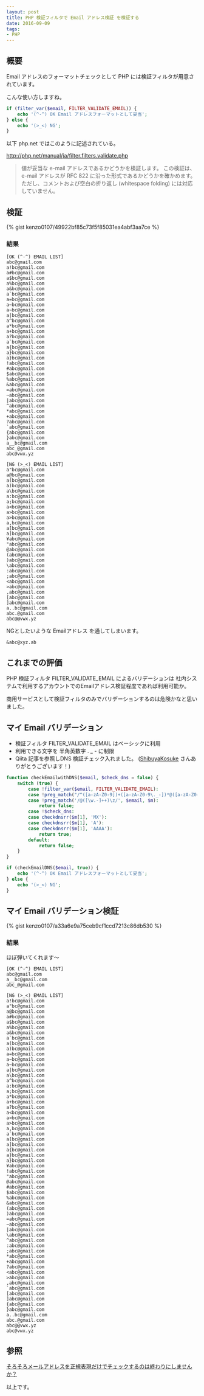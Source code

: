 ```yaml
---
layout: post
title: PHP 検証フィルタで Email アドレス検証 を検証する
date: 2016-09-09
tags:
- PHP
---
```


## 概要

Email アドレスのフォーマットチェックとして PHP には検証フィルタが用意されています。

こんな使い方しますね。

```php
if (filter_var($email, FILTER_VALIDATE_EMAIL)) {
    echo '(^-^) OK Email アドレスフォーマットとして妥当';
} else {
    echo '(>_<) NG';
}
```

以下 php.net ではこのように記述されている。

http://php.net/manual/ja/filter.filters.validate.php

> 値が妥当な e-mail アドレスであるかどうかを検証します。
> この検証は、e-mail アドレスが RFC 822 に沿った形式であるかどうかを確かめます。 ただし、コメントおよび空白の折り返し (whitespace folding) には対応していません。

## 検証

{% gist kenzo0107/49922bf85c73f5f85031ea4abf3aa7ce %}

### 結果

```
[OK (^-^) EMAIL LIST]
abc@gmail.com
a!bc@gmail.com
a#bc@gmail.com
a$bc@gmail.com
a%bc@gmail.com
a&bc@gmail.com
a`bc@gmail.com
a=bc@gmail.com
a~bc@gmail.com
a~bc@gmail.com
a|bc@gmail.com
a^bc@gmail.com
a*bc@gmail.com
a+bc@gmail.com
a?bc@gmail.com
a`bc@gmail.com
a{bc@gmail.com
a}bc@gmail.com
a}bc@gmail.com
!abc@gmail.com
#abc@gmail.com
$abc@gmail.com
%abc@gmail.com
&abc@gmail.com
=abc@gmail.com
~abc@gmail.com
|abc@gmail.com
^abc@gmail.com
*abc@gmail.com
+abc@gmail.com
?abc@gmail.com
`abc@gmail.com
{abc@gmail.com
}abc@gmail.com
a__bc@gmail.com
abc_@gmail.com
abc@vwx.yz

[NG (>_<) EMAIL LIST]
a"bc@gmail.com
a@bc@gmail.com
a(bc@gmail.com
a)bc@gmail.com
a\bc@gmail.com
a:bc@gmail.com
a;bc@gmail.com
a<bc@gmail.com
a>bc@gmail.com
a>bc@gmail.com
a,bc@gmail.com
a[bc@gmail.com
a]bc@gmail.com
¥abc@gmail.com
"abc@gmail.com
@abc@gmail.com
(abc@gmail.com
)abc@gmail.com
\abc@gmail.com
:abc@gmail.com
;abc@gmail.com
<abc@gmail.com
>abc@gmail.com
,abc@gmail.com
[abc@gmail.com
]abc@gmail.com
a..bc@gmail.com
abc.@gmail.com
abc@@vwx.yz
```

NGとしたいような Emailアドレス を通してしまいます。

`&abc@xyz.ab`

## これまでの評価

PHP 検証フィルタ FILTER_VALIDATE_EMAIL によるバリデーションは
社内システムで利用するアカウントでのEmailアドレス検証程度であれば利用可能か。

商用サービスとして検証フィルタのみでバリデーションするのは危険かなと思いました。

## マイ Email バリデーション

- 検証フィルタ FILTER_VALIDATE_EMAIL はベーシックに利用
- 利用できる文字を 半角英数字 . _ - に制限
- Qiita 記事を参照しDNS 検証チェック入れました。 ([ShibuyaKosuke](http://qiita.com/ShibuyaKosuke) さんありがとうございます！)

```php
function checkEmailwithDNS($email, $check_dns = false) {
    switch (true) {
        case !filter_var($email, FILTER_VALIDATE_EMAIL):
        case !preg_match("/^([a-zA-Z0-9])+([a-zA-Z0-9\._-])*@([a-zA-Z0-9_-])+([a-zA-Z0-9\._-]+)+$/", $email):
        case !preg_match('/@([\w.-]++)\z/', $email, $m):
            return false;
        case !$check_dns:
        case checkdnsrr($m[1], 'MX'):
        case checkdnsrr($m[1], 'A'):
        case checkdnsrr($m[1], 'AAAA'):
            return true;
        default:
            return false;
    }
}

if (checkEmailDNS($email, true)) {
    echo '(^-^) OK Email アドレスフォーマットとして妥当';
} else {
    echo '(>_<) NG';
}
```


## マイ Email バリデーション検証

{% gist kenzo0107/a33a6e9a75ceb9cf1ccd7213c86db530 %}

### 結果

ほぼ弾いてくれます〜


```
[OK (^-^) EMAIL LIST]
abc@gmail.com
a__bc@gmail.com
abc_@gmail.com

[NG (>_<) EMAIL LIST]
a!bc@gmail.com
a"bc@gmail.com
a@bc@gmail.com
a#bc@gmail.com
a$bc@gmail.com
a%bc@gmail.com
a&bc@gmail.com
a`bc@gmail.com
a(bc@gmail.com
a)bc@gmail.com
a=bc@gmail.com
a~bc@gmail.com
a~bc@gmail.com
a|bc@gmail.com
a\bc@gmail.com
a^bc@gmail.com
a:bc@gmail.com
a;bc@gmail.com
a*bc@gmail.com
a+bc@gmail.com
a?bc@gmail.com
a<bc@gmail.com
a>bc@gmail.com
a>bc@gmail.com
a,bc@gmail.com
a`bc@gmail.com
a[bc@gmail.com
a]bc@gmail.com
a{bc@gmail.com
a}bc@gmail.com
a}bc@gmail.com
¥abc@gmail.com
!abc@gmail.com
"abc@gmail.com
@abc@gmail.com
#abc@gmail.com
$abc@gmail.com
%abc@gmail.com
&abc@gmail.com
(abc@gmail.com
)abc@gmail.com
=abc@gmail.com
~abc@gmail.com
|abc@gmail.com
\abc@gmail.com
^abc@gmail.com
:abc@gmail.com
;abc@gmail.com
*abc@gmail.com
+abc@gmail.com
?abc@gmail.com
<abc@gmail.com
>abc@gmail.com
,abc@gmail.com
`abc@gmail.com
[abc@gmail.com
]abc@gmail.com
{abc@gmail.com
}abc@gmail.com
a..bc@gmail.com
abc.@gmail.com
abc@@vwx.yz
abc@vwx.yz
```


## 参照

[そろそろメールアドレスを正規表現だけでチェックするのは終わりにしませんか？](http://qiita.com/ShibuyaKosuke/items/0b9a8fddaefb2060a14a)


以上です。
